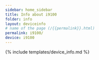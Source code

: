 ```yaml
---
sidebar: home_sidebar
title: Info about i9100
folder: info
layout: deviceinfo
# name of the page (/{{permalink}}.html)
permalink: i9100/
device: i9100
---
```

{% include templates/device_info.md %}
